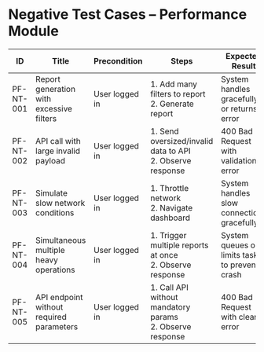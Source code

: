 # Negative Test Cases – Performance Module

| ID          | Title                                       | Precondition                        | Steps                                                         | Expected Result                           | Actual Result | Status |
|-------------|---------------------------------------------|-------------------------------------|---------------------------------------------------------------|-------------------------------------------|---------------|--------|
| PF-NT-001   | Report generation with excessive filters    | User logged in                      | 1. Add many filters to report <br> 2. Generate report | System handles gracefully or returns error |               |        |
| PF-NT-002   | API call with large invalid payload         | User logged in                      | 1. Send oversized/invalid data to API <br> 2. Observe response | 400 Bad Request with validation error |               |        |
| PF-NT-003   | Simulate slow network conditions            | User logged in                      | 1. Throttle network <br> 2. Navigate dashboard | System handles slow connections gracefully |               |        |
| PF-NT-004   | Simultaneous multiple heavy operations      | User logged in                      | 1. Trigger multiple reports at once <br> 2. Observe response | System queues or limits tasks to prevent crash |               |        |
| PF-NT-005   | API endpoint without required parameters    | User logged in                      | 1. Call API without mandatory params <br> 2. Observe response | 400 Bad Request with clear error |               |        |